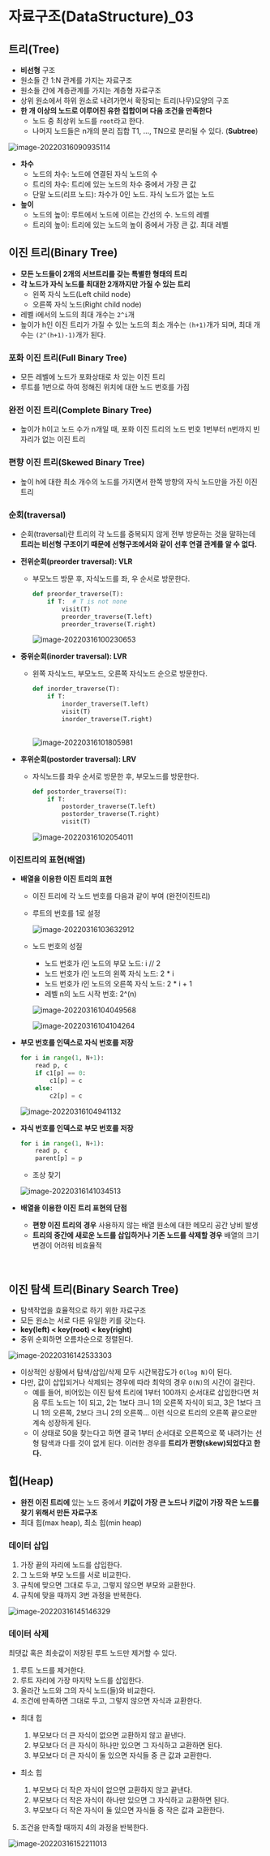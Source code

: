 # 자료구조(DataStructure)_03

## 트리(Tree)

-   **비선형** 구조
-   원소들 간 1:N 관계를 가지는 자료구조
-   원소들 간에 계층관계를 가지는 계층형 자료구조
-   상위 원소에서 하위 원소로 내려가면서 확장되는 트리(나무)모양의 구조
-   **한 개 이상의 노드로 이루어진 유한 집합이며 다음 조건을 만족한다**
    -   노드 중 최상위 노드를 `root`라고 한다.
    -   나머지 노드들은 n개의 분리 집합 T1, ..., TN으로 분리될 수 있다. (**Subtree**)

![image-20220316090935114](data_structure_03.assets/image-20220316090935114.png)

-   **차수**
    -   노드의 차수: 노드에 연결된 자식 노드의 수
    -   트리의 차수: 트리에 있는 노드의 차수 중에서 가장 큰 값
    -   단말 노드(리프 노드): 차수가 0인 노드. 자식 노드가 없는 노드
-   **높이**
    -   노드의 높이: 루트에서 노드에 이르는 간선의 수. 노드의 레벨
    -   트리의 높이: 트리에 있는 노드의 높이 중에서 가장 큰 값. 최대 레벨

## 이진 트리(Binary Tree)

-   **모든 노드들이 2개의 서브트리를 갖는 특별한 형태의 트리**
-   **각 노드가 자식 노드를 최대한 2개까지만 가질 수 있는 트리**
    -   왼쪽 자식 노드(Left child node)
    -   오른쪽 자식 노드(Right child node)
-   레벨 i에서의 노드의 최대 개수는 `2^i`개
-   높이가 h인 이진 트리가 가질 수 있는 노드의 최소 개수는 `(h+1)`개가 되며, 최대 개수는 `(2^(h+1)-1)`개가 된다.

### 포화 이진 트리(Full Binary Tree)

-   모든 레벨에 노드가 포화상태로 차 있는 이진 트리
-   루트를 1번으로 하여 정해진 위치에 대한 노드 번호를 가짐

### 완전 이진 트리(Complete Binary Tree)

-   높이가 h이고 노드 수가 n개일 때, 포화 이진 트리의 노드 번호 1번부터 n번까지 빈 자리가 없는 이진 트리

### 편향 이진 트리(Skewed Binary Tree)

-   높이 h에 대한 최소 개수의 노드를 가지면서 한쪽 방향의 자식 노드만을 가진 이진 트리

### 순회(traversal)

-   순회(traversal)란 트리의 각 노드를 중복되지 않게 전부 방문하는 것을 말하는데 **트리는 비선형 구조이기 때문에 선형구조에서와 같이 선후 연결 관계를 알 수 없다.**

-   **전위순회(preorder traversal): VLR**

    -   부모노드 방문 후, 자식노드를 좌, 우 순서로 방문한다.

        ```python
        def preorder_traverse(T):
        	if T:  # T is not none
                visit(T)
                preorder_traverse(T.left)
                preorder_traverse(T.right)
        ```

        ![image-20220316100230653](data_structure_03.assets/image-20220316100230653.png)

-   **중위순회(inorder traversal): LVR**

    -   왼쪽 자식노드, 부모노드, 오른쪽 자식노드 순으로 방문한다.

        ```python
        def inorder_traverse(T):
            if T:
                inorder_traverse(T.left)
                visit(T)
                inorder_traverse(T.right)
                
        ```

        ![image-20220316101805981](data_structure_03.assets/image-20220316101805981.png)

-   **후위순회(postorder traversal): LRV**

    -   자식노드를 좌우 순서로 방문한 후, 부모노드를 방문한다.

        ```python
        def postorder_traverse(T):
            if T:
                postorder_traverse(T.left)
                postorder_traverse(T.right)
                visit(T)
        ```

        ![image-20220316102054011](data_structure_03.assets/image-20220316102054011.png)

### 이진트리의 표현(배열)

-   **배열을 이용한 이진 트리의 표현**

    -   이진 트리에 각 노드 번호를 다음과 같이 부여 (완전이진트리)

    -   루트의 번호를 1로 설정

        ![image-20220316103632912](data_structure_03.assets/image-20220316103632912.png)

    -   노드 번호의 성질

        -   노드 번호가 i인 노드의 부모 노드: i // 2
        -   노드 번호가 i인 노드의 왼쪽 자식 노드: 2 * i
        -   노드 번호가 i인 노드의 오른쪽 자식 노드: 2 * i + 1
        -   레벨 n의 노드 시작 번호: 2^(n)

        ![image-20220316104049568](data_structure_03.assets/image-20220316104049568.png)

        ![image-20220316104104264](data_structure_03.assets/image-20220316104104264.png)

-   **부모 번호를 인덱스로 자식 번호를 저장**

    ```python
    for i in range(1, N+1):
        read p, c
        if c1[p] == 0:
            c1[p] = c
        else:
            c2[p] = c
    ```

    ![image-20220316104941132](data_structure_03.assets/image-20220316104941132.png)

-   **자식 번호를 인덱스로 부모 번호를 저장**

    ```python
    for i in range(1, N+1):
        read p, c
        parent[p] = p
    ```

    -   조상 찾기

    ![image-20220316141034513](data_structure_03.assets/image-20220316141034513.png)

-   **배열을 이용한 이진 트리 표현의 단점**

    -   **편향 이진 트리의 경우** 사용하지 않는 배열 원소에 대한 메모리 공간 낭비 발생
    -   **트리의 중간에 새로운 노드를 삽입하거나 기존 노드를 삭제할 경우** 배열의 크기 변경이 어려워 비효율적

​    

## 이진 탐색 트리(Binary Search Tree)

-   탐색작업을 효율적으로 하기 위한 자료구조
-   모든 원소는 서로 다른 유일한 키를 갖는다.
-   **key(left) < key(root) < key(right)**
-   중위 순회하면 오름차순으로 정렬된다.

![image-20220316142533303](data_structure_03.assets/image-20220316142533303.png)

-   이상적인 상황에서 탐색/삽입/삭제 모두 시간복잡도가 `O(log N)`이 된다.
-   다만, 값이 삽입되거나 삭제되는 경우에 따라 최악의 경우 `O(N)`의 시간이 걸린다.
    -   예를 들어, 비어있는 이진 탐색 트리에 1부터 100까지 순서대로 삽입한다면 처음 루트 노드는 1이 되고, 2는 1보다 크니 1의 오른쪽 자식이 되고, 3은 1보다 크니 1의 오른쪽, 2보다 크니 2의 오른쪽… 이런 식으로 트리의 오른쪽 끝으로만 계속 성장하게 된다.
    -   이 상태로 50을 찾는다고 하면 결국 1부터 순서대로 오른쪽으로 쭉 내려가는 선형 탐색과 다를 것이 없게 된다. 이러한 경우를 **트리가 편향(skew)되었다고 한다.**



## 힙(Heap)

-   **완전 이진 트리에** 있는 노드 중에서 **키값이 가장 큰 노드나 키값이 가장 작은 노드를 찾기 위해서 만든 자료구조**
-   최대 힙(max heap), 최소 힙(min heap)

### 데이터 삽입

1.   가장 끝의 자리에 노드를 삽입한다.
2.   그 노드와 부모 노드를 서로 비교한다.
3.   규칙에 맞으면 그대로 두고, 그렇지 않으면 부모와 교환한다.
4.   규칙에 맞을 때까지 3번 과정을 반복한다.

![image-20220316145146329](data_structure_03.assets/image-20220316145146329.png)

### 데이터 삭제

최댓값 혹은 최솟값이 저장된 루트 노드만 제거할 수 있다.

1.  루트 노드를 제거한다.
2.  루트 자리에 가장 마지막 노드를 삽입한다.
3.  올라간 노드와 그의 자식 노드(들)와 비교한다.
4.  조건에 만족하면 그대로 두고, 그렇지 않으면 자식과 교환한다.

-   최대 힙
    1.  부모보다 더 큰 자식이 없으면 교환하지 않고 끝낸다.
    2.  부모보다 더 큰 자식이 하나만 있으면 그 자식하고 교환하면 된다.
    3.  부모보다 더 큰 자식이 둘 있으면 자식들 중 큰 값과 교환한다.

-   최소 힙
    1.  부모보다 더 작은 자식이 없으면 교환하지 않고 끝낸다.
    2.  부모보다 더 작은 자식이 하나만 있으면 그 자식하고 교환하면 된다.
    3.  부모보다 더 작은 자식이 둘 있으면 자식들 중 작은 값과 교환한다.

5.   조건을 만족할 때까지 4의 과정을 반복한다.

![image-20220316152211013](data_structure_03.assets/image-20220316152211013.png)

